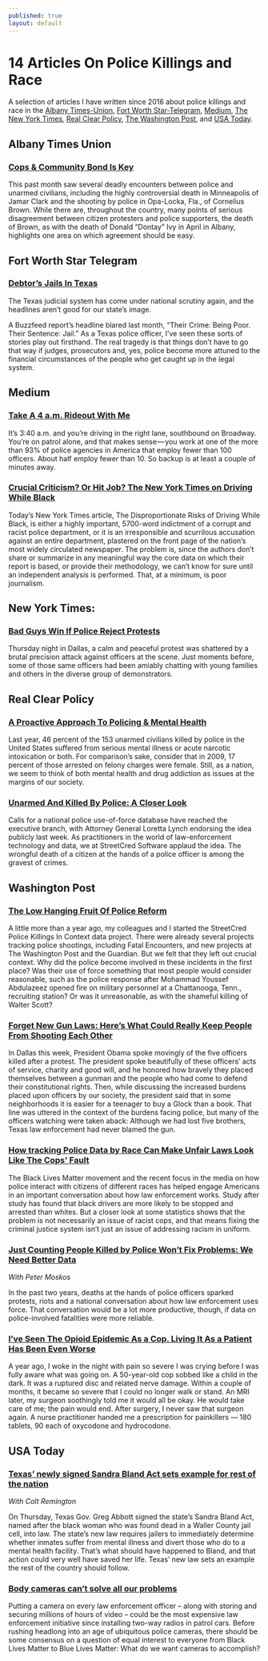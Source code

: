 ```yaml
---
published: true
layout: default
---
```


<h1>14 Articles On Police Killings and Race</h1>


<p>A selection of articles I have written since 2016 about police killings and race in the <a href="#atu">Albany Times-Union</a>, <a href="#"fwst>Fort Worth Star-Telegram</a>, <a href="#med">Medium</a>, <a href="#nyt">The New York Times</a>, <a href="#rcp">Real Clear Policy</a>, <a href="#wp">The Washington Post</a>, and <a href="#usat">USA Today</a>.</p>

<a name="atu"></a><h2>Albany Times Union</h2>

<h3><a href="http://www.timesunion.com/tuplus-opinion/article/Cops-and-community-bond-is-key-6655097.php">Cops &amp; Community Bond Is Key</a></h3>

<p>This past month saw several deadly encounters between police and unarmed civilians, including the highly controversial death in Minneapolis of Jamar Clark and the shooting by police in Opa-Locka, Fla., of Cornelius Brown. While there are, throughout the country, many points of serious disagreement between citizen protesters and police supporters, the death of Brown, as with the death of Donald &#8220;Dontay&#8221; Ivy in April in Albany, highlights one area on which agreement should be easy.</p>

<a name="fwst"></a><h2>Fort Worth Star Telegram</h2>

<h3><a href="http://www.star-telegram.com/opinion/opn-columns-blogs/other-voices/article44190153.html">Debtor&#8217;s Jails In Texas</a></h3>

<p>The Texas judicial system has come under national scrutiny again, and the headlines aren’t good for our state’s image.<br />

A Buzzfeed report’s headline blared last month, “Their Crime: Being Poor. Their Sentence: Jail.” As a Texas police officer, I’ve seen these sorts of stories play out firsthand. The real tragedy is that things don’t have to go that way if judges, prosecutors and, yes, police become more attuned to the financial circumstances of the people who get caught up in the legal system.</p>

<a name="med"></a><h2>Medium</h2>

<h3><a href="https://nselby.github.io/Take-a-4-am-Ride-out-With-Me/">Take A 4 a.m. Rideout With Me</a></h3>

<p>It’s 3:40 a.m. and you’re driving in the right lane, southbound on Broadway. You’re on patrol alone, and that makes sense — you work at one of the more than 93% of police agencies in America that employ fewer than 100 officers. About half employ fewer than 10. So backup is at least a couple of minutes away.</p>

<h3><a href="https://medium.com/@nselby/crucial-criticism-or-hit-job-the-new-york-times-on-driving-while-black-2b91d7843966">Crucial Criticism? Or Hit Job? The New York Times on Driving While Black</a></h3>

<p>Today’s New York Times article, The Disproportionate Risks of Driving While Black, is either a highly important, 5700-word indictment of a corrupt and racist police department, or it is an irresponsible and scurrilous accusation against an entire department, plastered on the front page of the nation’s most widely circulated newspaper. The problem is, since the authors don’t share or summarize in any meaningful way the core data on which their report is based, or provide their methodology, we can’t know for sure until an independent analysis is performed. That, at a minimum, is poor journalism.</p>

<a name="nyt"></a><h2>New York Times:</h2>

<h3><a href="https://www.nytimes.com/2016/07/09/opinion/bad-guys-win-if-the-police-reject-protests.html">Bad Guys Win If Police Reject Protests</a></h3>

<p>Thursday night in Dallas, a calm and peaceful protest was shattered by a brutal precision attack against officers at the scene. Just moments before, some of those same officers had been amiably chatting with young families and others in the diverse group of demonstrators.</p>

<a name="rcp"></a><h2>Real Clear Policy</h2>

<h3><a href="http://www.realclearpolicy.com/articles/2016/05/31/a_proactive_approach_to_policing_and_mental_health_1631.html">A Proactive Approach To Policing &amp; Mental Health</a></h3>

<p>Last year, 46 percent of the 153 unarmed civilians killed by police in the United States suffered from serious mental illness or acute narcotic intoxication or both. For comparison’s sake, consider that in 2009, 17 percent of those arrested on felony charges were female. Still, as a nation, we seem to think of both mental health and drug addiction as issues at the margins of our society.</p>

<h3><a href="http://www.realclearpolicy.com/blog/2015/10/14/unarmed_and_killed_by_police_a_closer_look_1444.html">Unarmed And Killed By Police: A Closer Look</a></h3>

<p>Calls for a national police use-of-force database have reached the executive branch, with Attorney General Loretta Lynch endorsing the idea publicly last week. As practitioners in the world of law-enforcement technology and data, we at StreetCred Software applaud the idea. The wrongful death of a citizen at the hands of a police officer is among the gravest of crimes.</p>


<a name="wp"></a><h2>Washington Post</h2>

<h3><a href="https://www.washingtonpost.com/news/the-watch/wp/2016/06/20/guest-post-the-low-hanging-fruit-of-police-reform/">The Low Hanging Fruit Of Police Reform</a></h3>

<p>A little more than a year ago, my colleagues and I started the StreetCred Police Killings In Context data project. There were already several projects tracking police shootings, including Fatal Encounters, and new projects at The Washington Post and the Guardian. But we felt that they left out crucial context. Why did the police become involved in these incidents in the first place? Was their use of force something that most people would consider reasonable, such as the police response after Mohammad Youssef Abdulazeez opened fire on military personnel at a Chattanooga, Tenn., recruiting station? Or was it unreasonable, as with the shameful killing of Walter Scott?</p>

<h3><a href="https://www.washingtonpost.com/posteverything/wp/2016/07/14/forget-new-gun-laws-heres-what-could-really-keep-people-from-shooting-each-other/">Forget New Gun Laws: Here&#8217;s What Could Really Keep People From Shooting Each Other</a></h3>

<p>In Dallas this week, President Obama spoke movingly of the five officers killed after a protest. The president spoke beautifully of these officers’ acts of service, charity and good will, and he honored how bravely they placed themselves between a gunman and the people who had come to defend their constitutional rights. Then, while discussing the increased burdens placed upon officers by our society, the president said that in some neighborhoods it is easier for a teenager to buy a Glock than a book. That line was uttered in the context of the burdens facing police, but many of the officers watching were taken aback: Although we had lost five brothers, Texas law enforcement had never blamed the gun.</p>

<h3><a href="https://www.washingtonpost.com/posteverything/wp/2016/03/03/how-tracking-police-data-by-race-can-make-unfair-laws-look-like-the-cops-fault/">How tracking Police Data by Race Can Make Unfair Laws Look Like The Cops&#8217; Fault</a></h3>

<p>The Black Lives Matter movement and the recent focus in the media on how police interact with citizens of different races has helped engage Americans in an important conversation about how law enforcement works. Study after study has found that black drivers are more likely to be stopped and arrested than whites. But a closer look at some statistics shows that the problem is not necessarily an issue of racist cops, and that means fixing the criminal justice system isn’t just an issue of addressing racism in uniform.</p>

<h3><a href="https://www.washingtonpost.com/posteverything/wp/2016/01/15/just-counting-people-killed-by-police-wont-fix-problems-we-need-better-data/">Just Counting People Killed by Police Won&#8217;t Fix Problems: We Need Better Data</a></h3>

<p><em>With Peter Moskos</em><br />

In the past two years, deaths at the hands of police officers sparked protests, riots and a national conversation about how law enforcement uses force. That conversation would be a lot more productive, though, if data on police-involved fatalities were more reliable.</p>

<h3><a href="https://www.washingtonpost.com/posteverything/wp/2017/01/11/ive-seen-the-opioid-epidemic-as-a-cop-living-it-as-a-patient-has-been-even-worse/">I&#8217;ve Seen The Opioid Epidemic As a Cop. Living It As a Patient Has Been Even Worse</a></h3>

<p>A year ago, I woke in the night with pain so severe I was crying before I was fully aware what was going on. A 50-year-old cop sobbed like a child in the dark. It was a ruptured disc and related nerve damage. Within a couple of months, it became so severe that I could no longer walk or stand. An MRI later, my surgeon soothingly told me it would all be okay. He would take care of me; the pain would end. After surgery, I never saw that surgeon again. A nurse practitioner handed me a prescription for painkillers — 180 tablets, 90 each of oxycodone and hydrocodone.</p>

<a name="usat"></a><h2>USA Today</h2>

<h3 class="asset-headline"><a href="https://www.usatoday.com/story/opinion/policing/2017/06/15/texas-newly-signed-sandra-bland-act-sets-example-rest-nation/102890214/">Texas&#8217; newly signed Sandra Bland Act sets example for rest of the nation</a></h3>

<p><em>With Colt Remington</em><br />

On Thursday, Texas Gov. Greg Abbott signed the state&#8217;s Sandra Bland Act, named after the black woman who was found dead in a Waller County jail cell, into law. The state&#8217;s new law requires jailers to immediately determine whether inmates suffer from mental illness and divert those who do to a mental health facility. That&#8217;s what should have happened to Bland, and that action could very well have saved her life. Texas&#8217; new law sets an example the rest of the country should follow.</p>

<h3><a href="https://www.usatoday.com/story/opinion/2016/04/01/police-body-cameras-accountability-exoneration-evidence-column/82484112/" target="_blank">Body cameras can&#8217;t solve all our problems</a></h3>

<p>Putting a camera on every law enforcement officer – along with storing and securing millions of hours of video – could be the most expensive law enforcement initiative since installing two-way radios in patrol cars. Before rushing headlong into an age of ubiquitous police cameras, there should be some consensus on a question of equal interest to everyone from Black Lives Matter to Blue Lives Matter: What do we want cameras to accomplish?</p>
